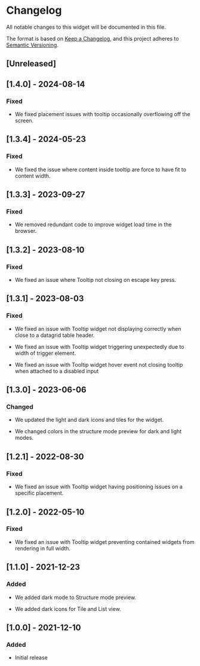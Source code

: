 # Changelog

All notable changes to this widget will be documented in this file.

The format is based on [Keep a Changelog](https://keepachangelog.com/en/1.0.0/), and this project adheres to [Semantic Versioning](https://semver.org/spec/v2.0.0.html).

## [Unreleased]

## [1.4.0] - 2024-08-14

### Fixed

-   We fixed placement issues with tooltip occasionally overflowing off the screen.

## [1.3.4] - 2024-05-23

### Fixed

-   We fixed the issue where content inside tooltip are force to have fit to content width.

## [1.3.3] - 2023-09-27

### Fixed

-   We removed redundant code to improve widget load time in the browser.

## [1.3.2] - 2023-08-10

### Fixed

-   We fixed an issue where Tooltip not closing on escape key press.

## [1.3.1] - 2023-08-03

### Fixed

-   We fixed an issue with Tooltip widget not displaying correctly when close to a datagrid table header.

-   We fixed an issue with Tooltip widget triggering unexpectedly due to width of trigger element.

-   We fixed an issue with Tooltip widget hover event not closing tooltip when attached to a disabled input

## [1.3.0] - 2023-06-06

### Changed

-   We updated the light and dark icons and tiles for the widget.

-   We changed colors in the structure mode preview for dark and light modes.

## [1.2.1] - 2022-08-30

### Fixed

-   We fixed an issue with Tooltip widget having positioning issues on a specific placement.

## [1.2.0] - 2022-05-10

### Fixed

-   We fixed an issue with Tooltip widget preventing contained widgets from rendering in full width.

## [1.1.0] - 2021-12-23

### Added

-   We added dark mode to Structure mode preview.

-   We added dark icons for Tile and List view.

## [1.0.0] - 2021-12-10

### Added

-   Initial release
